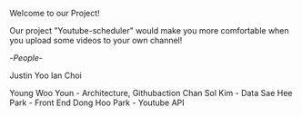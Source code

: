 Welcome to our Project!

Our project "Youtube-scheduler" would make you more comfortable when you upload some videos to your own channel!

-*People*-

Justin Yoo
lan Choi

Young Woo Youn - Architecture, Githubaction
Chan Sol Kim - Data
Sae Hee Park - Front End
Dong Hoo Park - Youtube API 
